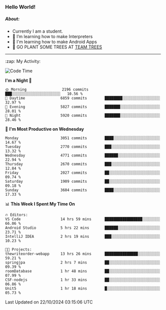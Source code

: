 ### Hello World!

##### About:
- Currently I am a student.
- 🌱 I’m learning how to make Interpreters
- 🌱 I'm learning how to make Android Apps
- 🌱 GO PLANT SOME TREES AT [TEAM TREES](https://teamtrees.org/)

---
  <summary>:zap: My Activity:</summary>
  
<!--START_SECTION:waka-->
![Code Time](http://img.shields.io/badge/Code%20Time-1%2C533%20hrs%2031%20mins-blue)

**I'm a Night 🦉** 

```text
🌞 Morning                2196 commits        ███░░░░░░░░░░░░░░░░░░░░░░   10.56 % 
🌆 Daytime                6859 commits        ████████░░░░░░░░░░░░░░░░░   32.97 % 
🌃 Evening                5827 commits        ███████░░░░░░░░░░░░░░░░░░   28.01 % 
🌙 Night                  5920 commits        ███████░░░░░░░░░░░░░░░░░░   28.46 % 
```
📅 **I'm Most Productive on Wednesday** 

```text
Monday                   3051 commits        ████░░░░░░░░░░░░░░░░░░░░░   14.67 % 
Tuesday                  2770 commits        ███░░░░░░░░░░░░░░░░░░░░░░   13.32 % 
Wednesday                4771 commits        ██████░░░░░░░░░░░░░░░░░░░   22.94 % 
Thursday                 2670 commits        ███░░░░░░░░░░░░░░░░░░░░░░   12.84 % 
Friday                   2027 commits        ██░░░░░░░░░░░░░░░░░░░░░░░   09.74 % 
Saturday                 1909 commits        ██░░░░░░░░░░░░░░░░░░░░░░░   09.18 % 
Sunday                   3604 commits        ████░░░░░░░░░░░░░░░░░░░░░   17.33 % 
```


📊 **This Week I Spent My Time On** 

```text
🔥 Editors: 
VS Code                  14 hrs 59 mins      █████████████████░░░░░░░░   66.06 % 
Android Studio           5 hrs 22 mins       ██████░░░░░░░░░░░░░░░░░░░   23.71 % 
IntelliJ IDEA            2 hrs 19 mins       ███░░░░░░░░░░░░░░░░░░░░░░   10.23 % 

🐱‍💻 Projects: 
thewriteorder-webapp     13 hrs 26 mins      ███████████████░░░░░░░░░░   59.21 % 
springjpa                2 hrs 7 mins        ██░░░░░░░░░░░░░░░░░░░░░░░   09.39 % 
roomDatabase             1 hr 48 mins        ██░░░░░░░░░░░░░░░░░░░░░░░   07.99 % 
CSF-nodejs               1 hr 33 mins        ██░░░░░░░░░░░░░░░░░░░░░░░   06.86 % 
Unit5                    1 hr 18 mins        █░░░░░░░░░░░░░░░░░░░░░░░░   05.73 % 
```


 Last Updated on 22/10/2024 03:15:06 UTC
<!--END_SECTION:waka-->
